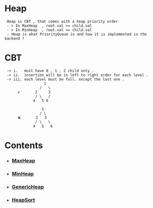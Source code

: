 # Heap

````
 Heap is CBT , that comes with a heap priority order
 - > In MaxHeap  , root.val >= child.val  
 - > In MinHeap  , root.val <= child.val
 💡 Heap is what PriorityQueue is and how it is implemented in the backend ?
 ````
# CBT
````
 -> i.   must have 0 , 1 , 2 child only .
 -> ii.  insertion will be in left to right order for each level .
 -> iii. each level must be full. except the last one .
                  1
                /   \
      ✔       2     3 
              / \   / 
             4   5 6
            
                 1
                / \
      ❌       2   3
              / \   \
             4   5   6 
````
# Contents

- ### [MaxHeap](https://github.com/souvik757/DSA/blob/master/SLIDING_WINDOW/HEAP/MaxHeap.java)
- ### [MinHeap](https://github.com/souvik757/DSA/blob/master/SLIDING_WINDOW/HEAP/MinHeap.java)
- ### [GenericHeap](https://github.com/souvik757/DSA/blob/master/SLIDING_WINDOW/HEAP/GenericHeap.java)
- ### [HeapSort](https://github.com/souvik757/DSA/blob/master/SLIDING_WINDOW/HEAP/HeapSort.java)
